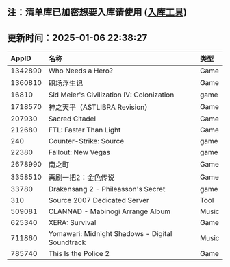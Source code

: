 ## 注：清单库已加密想要入库请使用 ([入库工具](https://github.com/BlankTMing/ManifestAutoUpdate/releases))

## 更新时间：2025-01-06 22:38:27
| AppID | 名称 | 类型  |
| :-------------------- | :----------------------------- | :----------- |
| 1342890 | Who Needs a Hero?| Game |
| 1360810 | 职场浮生记| Game |
| 16810 | Sid Meier's Civilization IV: Colonization| game |
| 1718570 | 神之天平（ASTLIBRA Revision）| Game |
| 207930 | Sacred Citadel| Game |
| 212680 | FTL: Faster Than Light| Game |
| 240 | Counter-Strike: Source| game |
| 22380 | Fallout: New Vegas| game |
| 2678990 | 南之町| Game |
| 3358510 | 再刷一把2：金色传说| Game |
| 33780 | Drakensang 2 - Phileasson's Secret| game |
| 310 | Source 2007 Dedicated Server| Tool |
| 509081 | CLANNAD - Mabinogi Arrange Album| Music |
| 625340 | XERA: Survival| Game |
| 711860 | Yomawari: Midnight Shadows - Digital Soundtrack| Music |
| 785740 | This Is the Police 2| Game |
